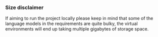 

### Size disclaimer

If aiming to run the project locally please keep in mind that some of the language models in the requirements are quite bulky, the virtual environments will end up taking multiple gigabytes of storage space.

